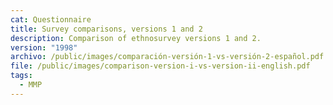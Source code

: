 ```yaml
---
cat: Questionnaire
title: Survey comparisons, versions 1 and 2
description: Comparison of ethnosurvey versions 1 and 2.
version: "1998"
archivo: /public/images/comparación-versión-1-vs-versión-2-español.pdf
file: /public/images/comparison-version-i-vs-version-ii-english.pdf
tags:
  - MMP
---
```

